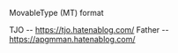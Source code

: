 MovableType (MT) format

TJO -- https://tjo.hatenablog.com/
Father -- https://apgmman.hatenablog.com/
